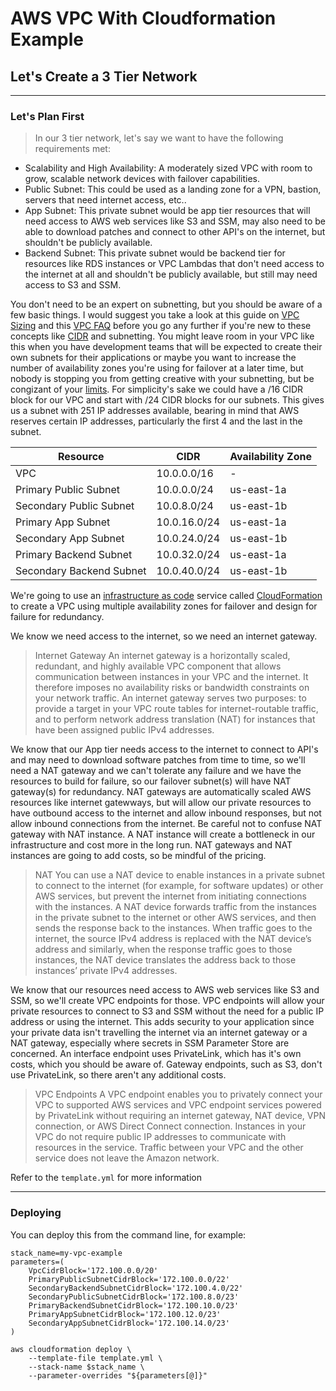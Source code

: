 # AWS VPC With Cloudformation Example

## Let's Create a 3 Tier Network

---

### Let's Plan First

> In our 3 tier network, let's say we want to have the following requirements met:
- Scalability and High Availability: A moderately sized VPC with room to grow, scalable network devices with failover capabilities.
- Public Subnet: This could be used as a landing zone for a VPN, bastion, servers that need internet access, etc..
- App Subnet: This private subnet would be app tier resources that will need access to AWS web services like S3 and SSM, may also need to be able to download patches and connect to other API's on the internet, but shouldn't be publicly available.
- Backend Subnet: This private subnet would be backend tier for resources like RDS instances or VPC Lambdas that don't need access to the internet at all and shouldn't be publicly available, but still may need access to S3 and SSM.

You don't need to be an expert on subnetting, but you should be aware of a few basic things. I would suggest you take a look at this guide on [VPC Sizing](https://docs.aws.amazon.com/vpc/latest/userguide/VPC_Subnets.html#VPC_Sizing) and this [VPC FAQ](https://aws.amazon.com/answers/networking/aws-single-vpc-design/) before you go any further if you're new to these concepts like [CIDR](https://en.wikipedia.org/wiki/Classless_Inter-Domain_Routing) and subnetting. You might leave room in your VPC like this when you have development teams that will be expected to create their own subnets for their applications or maybe you want to increase the number of availability zones you're using for failover at a later time, but nobody is stopping you from getting creative with your subnetting, but be congizant of your [limits](https://docs.aws.amazon.com/vpc/latest/userguide/amazon-vpc-limits.html). For simplicity's sake we could have a /16 CIDR block for our VPC and start with /24 CIDR blocks for our subnets. This gives us a subnet with 251 IP addresses available, bearing in mind that AWS reserves certain IP addresses, particularly the first 4 and the last in the subnet.

| Resource | CIDR | Availability Zone |
| ----------- | ----------- | ----------- |
| VPC | 10.0.0.0/16 | - |
| Primary Public Subnet | 10.0.0.0/24 | us-east-1a |
| Secondary Public Subnet | 10.0.8.0/24 | us-east-1b |
| Primary App Subnet | 10.0.16.0/24 | us-east-1a |
| Secondary App Subnet | 10.0.24.0/24 | us-east-1b |
| Primary Backend Subnet | 10.0.32.0/24 | us-east-1a |
| Secondary Backend Subnet | 10.0.40.0/24 | us-east-1b |

We're going to use an [infrastructure as code](https://en.wikipedia.org/wiki/Infrastructure_as_code) service called [CloudFormation](https://docs.aws.amazon.com/AWSCloudFormation/latest/UserGuide/Welcome.html) to create a VPC using multiple availability zones for failover and design for failure for redundancy.

We know we need access to the internet, so we need an internet gateway.

> Internet Gateway
An internet gateway is a horizontally scaled, redundant, and highly available VPC component that allows communication between instances in your VPC and the internet. It therefore imposes no availability risks or bandwidth constraints on your network traffic.
An internet gateway serves two purposes: to provide a target in your VPC route tables for internet-routable traffic, and to perform network address translation (NAT) for instances that have been assigned public IPv4 addresses.

We know that our App tier needs access to the internet to connect to API's and may need to download software patches from time to time, so we'll need a NAT gateway and we can't tolerate any failure and we have the resources to build for failure, so our failover subnet(s) will have NAT gateway(s) for redundancy. NAT gateways are automatically scaled AWS resources like internet gatewways, but will allow our private resources to have outbound access to the internet and allow inbound responses, but not allow inbound connections from the internet. Be careful not to confuse NAT gateway with NAT instance. A NAT instance will create a bottleneck in our infrastructure and cost more in the long run. NAT gateways and NAT instances are going to add costs, so be mindful of the pricing.

> NAT
You can use a NAT device to enable instances in a private subnet to connect to the internet (for example, for software updates) or other AWS services, but prevent the internet from initiating connections with the instances. A NAT device forwards traffic from the instances in the private subnet to the internet or other AWS services, and then sends the response back to the instances. When traffic goes to the internet, the source IPv4 address is replaced with the NAT device’s address and similarly, when the response traffic goes to those instances, the NAT device translates the address back to those instances’ private IPv4 addresses.

We know that our resources need access to AWS web services like S3 and SSM, so we'll create VPC endpoints for those. VPC endpoints will allow your private resources to connect to S3 and SSM without the need for a public IP address or using the internet. This adds security to your application since your private data isn't travelling the internet via an internet gateway or a NAT gateway, especially where secrets in SSM Parameter Store are concerned. An interface endpoint uses PrivateLink, which has it's own costs, which you should be aware of. Gateway endpoints, such as S3, don't use PrivateLink, so there aren't any additional costs.

> VPC Endpoints
A VPC endpoint enables you to privately connect your VPC to supported AWS services and VPC endpoint services powered by PrivateLink without requiring an internet gateway, NAT device, VPN connection, or AWS Direct Connect connection. Instances in your VPC do not require public IP addresses to communicate with resources in the service. Traffic between your VPC and the other service does not leave the Amazon network.

Refer to the `template.yml` for more information

---

### Deploying

You can deploy this from the command line, for example:

```
stack_name=my-vpc-example
parameters=(
    VpcCidrBlock='172.100.0.0/20'
    PrimaryPublicSubnetCidrBlock='172.100.0.0/22'
    SecondaryBackendSubnetCidrBlock='172.100.4.0/22'
    SecondaryPublicSubnetCidrBlock='172.100.8.0/23'
    PrimaryBackendSubnetCidrBlock='172.100.10.0/23'
    PrimaryAppSubnetCidrBlock='172.100.12.0/23'
    SecondaryAppSubnetCidrBlock='172.100.14.0/23'
)

aws cloudformation deploy \
    --template-file template.yml \
    --stack-name $stack_name \
    --parameter-overrides "${parameters[@]}"
```

